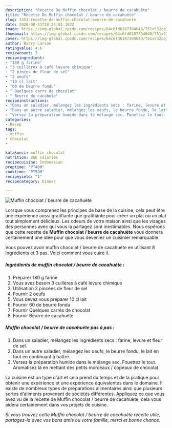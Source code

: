 ```yaml
---
description: "Recette De Muffin chocolat / beurre de cacahuète"
title: "Recette De Muffin chocolat / beurre de cacahuète"
slug: 3353-recette-de-muffin-chocolat-beurre-de-cacahuete
date: 2020-08-31T10:24:01.102Z
image: https://img-global.cpcdn.com/recipes/64c6fd6187304640/751x532cq70/muffin-chocolat-beurre-de-cacahuete-photo-principale-de-la-recette.jpg
thumbnail: https://img-global.cpcdn.com/recipes/64c6fd6187304640/751x532cq70/muffin-chocolat-beurre-de-cacahuete-photo-principale-de-la-recette.jpg
cover: https://img-global.cpcdn.com/recipes/64c6fd6187304640/751x532cq70/muffin-chocolat-beurre-de-cacahuete-photo-principale-de-la-recette.jpg
author: Barry Larson
ratingvalue: 4.6
reviewcount: 3
recipeingredient:
- "180 g farine"
- "3 cuillères à café levure chimique"
- "2 pinces de fleur de sel"
- "2 oeufs"
- "10 cl lait"
- "60 de beurre fondu"
- " Quelques carrs de chocolat"
- " Beurre de cacahute"
recipeinstructions:
- "Dans un saladier, mélangez les ingrédients secs : farine, levure et fleur de sel."
- "Dans un autre saladier, mélangez les oeufs, le beurre fondu, le lait en tout en continuant à battre."
- "Versez la préparation humide dans le mélange sec. Fouettez le tout. Aromatisez là en mettant des petits morceaux / copeaux de chocolat."
categories:
- Resep
tags:
- muffin
- chocolat
- 

katakunci: muffin chocolat  
nutrition: 266 calories
recipecuisine: Indonesian
preptime: "PT40M"
cooktime: "PT50M"
recipeyield: "1"
recipecategory: Dinner

---
```



![Muffin chocolat / beurre de cacahuète](https://img-global.cpcdn.com/recipes/64c6fd6187304640/751x532cq70/muffin-chocolat-beurre-de-cacahuete-photo-principale-de-la-recette.jpg)

Lorsque vous comprenez les principes de base de la cuisine, cela peut être une expérience aussi gratifiante que gratifiante pour créer un plat ou un plat tout simplement délicieux. Les odeurs de votre maison ainsi que les visages des personnes avec qui vous la partagez sont inestimables. Nous espérons que cette recette de <strong> Muffin chocolat / beurre de cacahuète </strong> vous donnera certainement une idée pour que vous deveniez un cuisinier remarquable.

<!--inarticleads1-->

Vous pouvez avoir muffin chocolat / beurre de cacahuète en utilisant 8 Ingrédients et 3 pas. Voici comment vous cuire il.

##### Ingrédients de muffin chocolat / beurre de cacahuète :

1. Préparer 180 g farine
1. Vous avez besoin 3 cuillères à café levure chimique
1. Utilisation 2 pincées de fleur de sel
1. Fournir 2 oeufs
1. Vous devez vous préparer 10 cl lait
1. Fournir 60 de beurre fondu
1. Fournir  Quelques carrés de chocolat
1. Fournir  Beurre de cacahuète




<!--inarticleads2-->

##### Muffin chocolat / beurre de cacahuète pas à pas :

1. Dans un saladier, mélangez les ingrédients secs : farine, levure et fleur de sel.
1. Dans un autre saladier, mélangez les oeufs, le beurre fondu, le lait en tout en continuant à battre.
1. Versez la préparation humide dans le mélange sec. Fouettez le tout. Aromatisez là en mettant des petits morceaux / copeaux de chocolat.




<!--inarticleads1-->

<p>
La cuisine est un type d'art et cela prend du temps et de la pratique pour obtenir une expérience et une expérience équivalentes dans le domaine. Il existe de nombreux types de préparations alimentaires ainsi que plusieurs sortes d'aliments provenant de sociétés différentes. Appliquez ce que vous avez vu de la recette de Muffin chocolat / beurre de cacahuète, cela vous aidera certainement dans vos projets de cuisine.
</p>

<p>
<i>Si vous trouvez cette Muffin chocolat / beurre de cacahuète recette utile, partagez-la avec vos bons amis ou votre famille, merci et bonne chance.</i>
</p>
